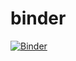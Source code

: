 # binder

[![Binder](https://mybinder.org/badge_logo.svg)](https://mybinder.org/v2/gh/sudhanshu-wani/binder/HEAD)
